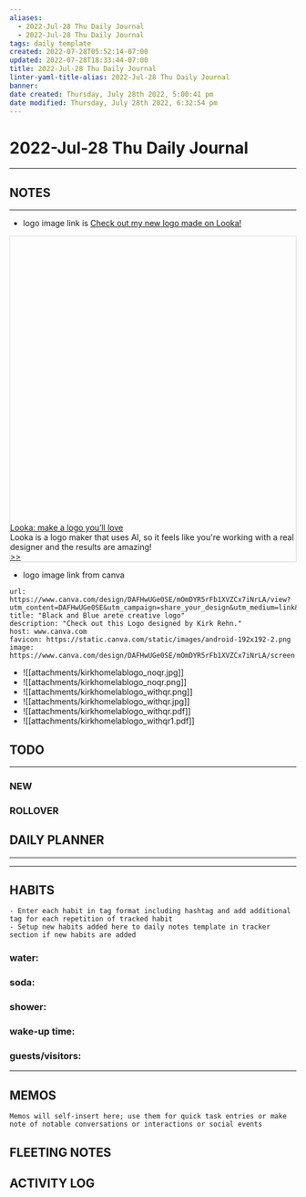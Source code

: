 ```yaml
---
aliases:
  - 2022-Jul-28 Thu Daily Journal
  - 2022-Jul-28 Thu Daily Journal
tags: daily template 
created: 2022-07-28T05:52:14-07:00
updated: 2022-07-28T18:33:44-07:00
title: 2022-Jul-28 Thu Daily Journal
linter-yaml-title-alias: 2022-Jul-28 Thu Daily Journal
banner: 
date created: Thursday, July 28th 2022, 5:00:41 pm
date modified: Thursday, July 28th 2022, 6:32:54 pm
---
```


# 2022-Jul-28 Thu Daily Journal

---

## NOTES

---
- logo image link is [Check out my new logo made on Looka!](https://looka.com/s/93439436)
<div
  style="
	border: 1px solid rgb(222, 222, 222);
	box-shadow: rgba(0, 0, 0, 0.06) 0px 1px 3px;
  "
>
  <div class="w __if _lc _sm _od _alsd _alcd _lh14 _xm _xi _ts _dm">
	<div class="wf">
	  <div class="wc">
		<div class="e" style="padding-bottom: 100%">
		  <div class="em">
			<a
			  href="https://looka.com/s/93439436"
			  target="_blank"
			  rel="noopener"
			  data-do-not-bind-click
			  class="c"
			  style="
				background-image: url('https://cdn.logojoy.com/wp-content/uploads/20190607113958/social_share.png');
			  "
			></a>
		  </div>
		</div>
	  </div>
	  <div class="wt">
		<div class="t _f0 _ffsa _fsn _fwn">
		  <div class="th _f1p _fsn _fwb">
			<a href="https://looka.com/s/93439436" target="_blank" rel="noopener" class="thl"
			  >Looka: make a logo you’ll love</a
			>
		  </div>
		  <div class="td">Looka is a logo maker that uses AI, so it feels like you&#39;re working with a real designer and the results are amazing!</div>
		  <div class="tf _f1m">
			<div class="tc">
			  <a href="https://looka.com/s/93439436" target="_blank" rel="noopener" class="tw _f1m"
				><span class="twt"><https://looka.com/s/93439436</span>
				><span class="twd"><https://looka.com/s/93439436</span>></a
			  >
			</div>
		  </div>
		</div>
	  </div>
	</div>
  </div>
</div>

- logo image link from canva
```cardlink
url: https://www.canva.com/design/DAFHwUGe0SE/mOmDYR5rFb1XVZCx7iNrLA/view?utm_content=DAFHwUGe0SE&utm_campaign=share_your_design&utm_medium=link&utm_source=shareyourdesignpanel
title: "Black and Blue arete creative logo"
description: "Check out this Logo designed by Kirk Rehn."
host: www.canva.com
favicon: https://static.canva.com/static/images/android-192x192-2.png
image: https://www.canva.com/design/DAFHwUGe0SE/mOmDYR5rFb1XVZCx7iNrLA/screen
```
- ![[attachments/kirkhomelablogo_noqr.jpg]]
- ![[attachments/kirkhomelablogo_noqr.png]]
- ![[attachments/kirkhomelablogo_withqr.png]]
- ![[attachments/kirkhomelablogo_withqr.jpg]]
- ![[attachments/kirkhomelablogo_withqr.pdf]]
- ![[attachments/kirkhomelablogo_withqr1.pdf]]

## TODO

---

### NEW

### ROLLOVER

## DAILY PLANNER

---
---

## HABITS

```ad-tip
- Enter each habit in tag format including hashtag and add additional tag for each repetition of tracked habit
- Setup new habits added here to daily notes template in tracker section if new habits are added 
```

### water:

### soda:

### shower:

### wake-up time:

### guests/visitors:

---

## MEMOS

```ad-tip
Memos will self-insert here; use them for quick task entries or make note of notable conversations or interactions or social events
```

## FLEETING NOTES

## ACTIVITY LOG
